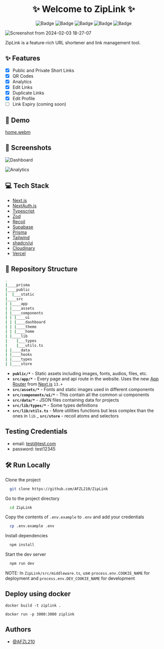 <h1 align="center">
            ✨ Welcome to ZipLink ✨
</h1>

<div align="center">

![Badge](https://img.shields.io/badge/Tech_Stack-MERN-yellow) ![Badge](https://img.shields.io/badge/Version-1.0-green) ![Badge](https://img.shields.io/badge/License-Apache_2.0-blue) ![Badge](https://img.shields.io/badge/Type-OpenSource-orange) ![Badge](https://img.shields.io/badge/For-Students-red) 

</div>


![Screenshot from 2024-02-03 18-27-07](https://github.com/AFZL210/ZipLink/assets/79896602/561f9138-d6e1-4fd6-be30-a3cf4e8accc8)


ZipLink is a feature-rich URL shortener and link management tool.

## ✨ Features

- [x] Public and Private Short Links
- [x] QR Codes
- [x] Analytics
- [x] Edit Links
- [x] Duplicate Links
- [x] Edit Profile 
- [ ] Link Expiry (coming soon)

## 📍 Demo

[home.webm](https://github.com/AFZL210/ZipLink/assets/79896602/8170d6c3-fe6b-49fe-888a-5fa24edc4f7c)


## 📍 Screenshots

![Dashboard](https://res.cloudinary.com/diijgtg7l/image/upload/v1698670172/Screenshot_from_2023-10-30_18-17-50_ammj6o.png)

![Analytics](https://res.cloudinary.com/diijgtg7l/image/upload/v1698670225/Screenshot_from_2023-10-30_18-18-21_kzckzd.png)


## 💻 Tech Stack

- [Next.js](https://nextjs.org/)
- [NextAuth.js](https://next-auth.js.org/)
- [Typescript](https://www.typescriptlang.org/)
- [Zod](https://zod.dev/)
- [Recoil](https://recoiljs.org/)
- [Supabase](https://supabase.com/)
- [Prisma](https://www.prisma.io/)
- [Tailwind](https://tailwindcss.com/)
- [shadcn/ui](https://tailwindcss.com/)
- [Cloudinary](https://cloudinary.com/)
- [Vercel](https://ui.shadcn.com/)


## 📁 Repository Structure

```bash
.
|____prisma
|____public
|  |___static
|____src
| |____app
| |____assets
| |____components
| | |____ui
| | |____dashboard
| | |____theme
| | |____home
| |____lib
|    |___types
|    |___utils.ts
| |____data
| |____hooks
| |____types
| |____store
```

- **`public/*`** - Static assets including images, fonts, audios, files, etc.
- **`src/app/*`** - Every page and api route in the website. Uses the new [App Router](https://beta.nextjs.org/docs/getting-started#introducing-the-app-router) from [Next.js](https://nextjs.org/) `13.+`
- **`src/assets/*`** - Fonts and static images used in different components
- **`src/components/ui/*`** - This contain all the common ui components
- **`src/data/*`** - JSON files containing data for projects
- **`src/lib/types/*`** - Some types definitions
- **`src/lib/utils.ts`** - More utilities functions but less complex than the ones in `lib`
_ **`src/store`** - recoil atoms and selectors

## Testing Credentials
- email: test@test.com
- password: test12345


## 🛠️ Run Locally

Clone the project

```bash
  git clone https://github.com/AFZL210/ZipLink
```

Go to the project directory

```bash
  cd ZipLink
```

Copy the contents of ```.env.example``` to ```.env``` and add your credentials

```bash
  cp .env.example .env
```

Install dependencies

```bash
  npm install
```


Start the dev server

```bash
  npm run dev
```

NOTE: In ```ZipLink/src/middleware.ts```, use ```process.env.COOKIE_NAME``` for deployment and ```process.env.DEV_COOKIE_NAME``` for development



## Deploy using docker
```docker build -t ziplink .```

```docker run -p 3000:3000 ziplink```
## Authors

- [@AFZL210](https://www.github.com/AFZL210)
